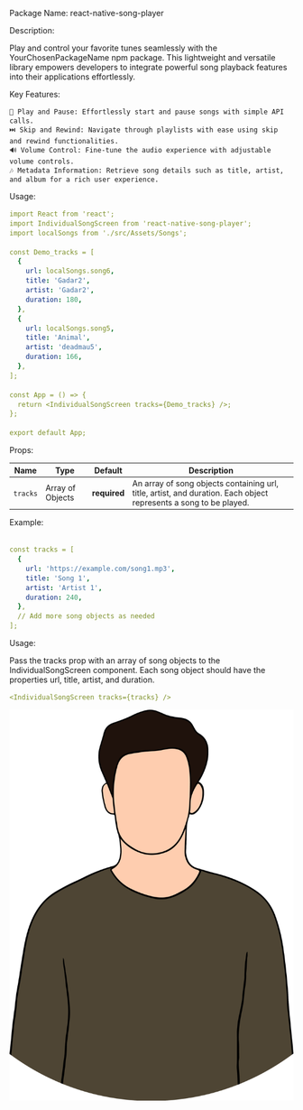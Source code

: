 Package Name: react-native-song-player

Description:

Play and control your favorite tunes seamlessly with the YourChosenPackageName npm package. This lightweight and versatile library empowers developers to integrate powerful song playback features into their applications effortlessly.

Key Features:

    🎵 Play and Pause: Effortlessly start and pause songs with simple API calls.
    ⏭️ Skip and Rewind: Navigate through playlists with ease using skip and rewind functionalities.
    🔊 Volume Control: Fine-tune the audio experience with adjustable volume controls.
    🎶 Metadata Information: Retrieve song details such as title, artist, and album for a rich user experience.

Usage:

```yaml
import React from 'react';
import IndividualSongScreen from 'react-native-song-player';
import localSongs from './src/Assets/Songs';

const Demo_tracks = [
  {
    url: localSongs.song6,
    title: 'Gadar2',
    artist: 'Gadar2',
    duration: 180,
  },
  {
    url: localSongs.song5,
    title: 'Animal',
    artist: 'deadmau5',
    duration: 166,
  },
];

const App = () => {
  return <IndividualSongScreen tracks={Demo_tracks} />;
};

export default App;
```

Props:

| Name     | Type             | Default      | Description                                                                                                       |
| -------- | ---------------- | ------------ | ----------------------------------------------------------------------------------------------------------------- |
| `tracks` | Array of Objects | **required** | An array of song objects containing url, title, artist, and duration. Each object represents a song to be played. |

Example:

```yaml

const tracks = [
  {
    url: 'https://example.com/song1.mp3',
    title: 'Song 1',
    artist: 'Artist 1',
    duration: 240,
  },
  // Add more song objects as needed
];
```

Usage:

Pass the tracks prop with an array of song objects to the IndividualSongScreen component. Each song object should have the properties url, title, artist, and duration.

```yaml
<IndividualSongScreen tracks={tracks} />
```

![Alt text](src\Assets\Images\Profile.png)
